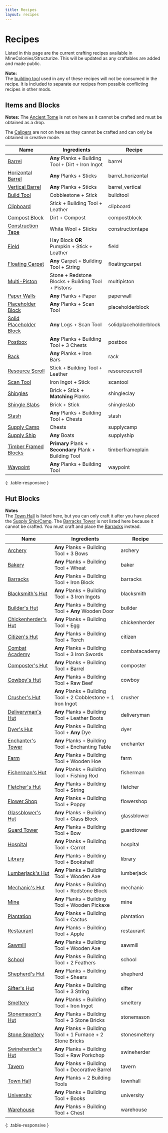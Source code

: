 ```yaml
---
title: Recipes
layout: recipes
---
```

# Recipes

Listed in this page are the current crafting recipes available in MineColonies/Structurize. This will be updated as any craftables are added and made public.

**Note:**  
The [building tool](../../source/items/buildingtool) used in any of these recipes will not be consumed in the recipe. It is included to separate our recipes from possible conflicting recipes in other mods.

## Items and Blocks

**Notes:**
The [Ancient Tome](../../source/items/ancient_tome) is not on here as it cannot be crafted and must be obtained as a drop. 

The [Calipers](../../source/items/calipers) are not on here as they cannot be crafted and can only be obtained in creative mode.

| Name                                          | Ingredients                                | Recipe                          |
| --------------------------------------------- | ------------------------------------------ | ------------------------------- |
| [Barrel](../../source/items/barrel)           | **Any** Planks + Building Tool + Dirt + Iron Ingot | <recipe>barrel</recipe> |
| [Horizontal Barrel](../../source/items/barrel_horizontal) | **Any** Planks + Sticks        | <recipe>barrel_horizontal</recipe> |
| [Vertical Barrel](../../source/items/barrel_vertical) | **Any** Planks + Sticks            | <recipe>barrel_vertical</recipe> |
| [Build Tool](../../source/items/buildtool)    | Cobblestone + Stick                        | <recipe>buildtool</recipe>      |
| [Clipboard](../../source/items/clipboard)     | Stick + Building Tool + Leather            | <recipe>clipboard</recipe>      |
| [Compost Block](../../source/items/compost)   | Dirt + Compost                             | <recipe>compostblock</recipe>   |
| [Construction Tape](../../source/items/constructiontape) | White Wool + Sticks             | <recipe>constructiontape</recipe> |
| [Field](../../source/buildings/farm&field)    | Hay Block **OR** Pumpkin + Stick + Leather | <recipe>field</recipe>          |
| [Floating Carpet](../../source/items/floatingcarpet) | **Any** Carpet + Building Tool + String | <recipe>floatingcarpet</recipe> |
| [Multi-Piston](../../source/buildings/multipiston) | Stone + Redstone Blocks + Building Tool + Pistons | <recipe>multipiston</recipe> |
| [Paper Walls](../../source/buildings/paperwalls) | **Any** Planks + Paper                  | <recipe>paperwall</recipe>      |
| [Placeholder Block](../../source/items/placeholderblocks) | **Any** Planks + Scan Tool     | <recipe>placeholderblock</recipe> |
| [Solid Placeholder Block](../../source/items/placeholderblocks) | **Any** Logs + Scan Tool | <recipe>solidplaceholderblock</recipe> |
| [Postbox](../../source/items/postbox)         | **Any** Planks + Building Tool + 3 Chests  | <recipe>postbox</recipe>        |
| [Rack](../../source/items/rack)               | **Any** Planks + Iron Bars                 | <recipe>rack</recipe>           |
| [Resource Scroll](../../source/items/resourcescroll) | Stick + Building Tool + Leather     | <recipe>resourcescroll</recipe> |
| [Scan Tool](../../source/items/scantool)      | Iron Ingot + Stick                         | <recipe>scantool</recipe>       |
| [Shingles](../../source/items/shingles)       | Brick + Stick + **Matching** Planks        | <recipe>shingleclay</recipe>    |
| [Shingle Slabs](../../source/items/shingles)  | Brick + Stick                              | <recipe>shingleslab</recipe>    |
| [Stash](../../source/items/stash)             | **Any** Planks + Building Tool + Chests    | <recipe>stash</recipe>          |
| [Supply Camp](../items/supplycampandship)     | Chests                                     | <recipe>supplycamp</recipe>     |
| [Supply Ship](../items/supplycampandship)     | **Any** Boats                              | <recipe>supplyship</recipe>     |
| [Timber Framed Blocks](../../source/items/timberframes) | **Primary** Plank + **Secondary** Plank + Building Tool | <recipe>timberframeplain</recipe> |
| [Waypoint](../../source/items/waypoint)       | **Any** Planks + Building Tool             | <recipe>waypoint</recipe>       |
{: .table-responsive }

## Hut Blocks

**Notes**  
The [Town Hall](../../source/buildings/townhall) is listed here, but you can only craft it after you have placed the [Supply Ship/Camp](../../source/items/supplycampandship).
The [Barracks Tower](../../source/buildings/barrackstower) is not listed here because it cannot be crafted. You must craft and place the [Barracks](../../source/buildings/barracks) instead.

| Name                                               | Ingredients                                          | Recipe                         |
| -------------------------------------------------- | ---------------------------------------------------- | ------------------------------ |
| [Archery](../../source/buildings/archery)          | **Any** Planks + Building Tool + 3 Bows              | <recipe>archery</recipe>       |
| [Bakery](../../source/buildings/baker)             | **Any** Planks + Building Tool + Wheat               | <recipe>baker</recipe>         |
| [Barracks](../../source/buildings/barracks)        | **Any** Planks + Building Tool + Iron Block          | <recipe>barracks</recipe>      |
| [Blacksmith's Hut](../../source/buildings/blacksmith) | **Any** Planks + Building Tool + 3 Iron Ingots    | <recipe>blacksmith</recipe>    |
| [Builder's Hut](../../source/buildings/builder)    | **Any** Planks + Building Tool + **Any** Wooden Door | <recipe>builder</recipe>       |
| [Chickenherder's Hut](../../source/buildings/chickenherder) | **Any** Planks + Building Tool + Egg        | <recipe>chickenherder</recipe> |
| [Citizen's Hut](../../source/buildings/citizen)    | **Any** Planks + Building Tool + Torch               | <recipe>citizen</recipe>       |
| [Combat Academy](../../source/buildings/combatacademy) | **Any** Planks + Building Tool + 3 Iron Swords   | <recipe>combatacademy</recipe> |
| [Composter's Hut](../../source/buildings/composter) | **Any** Planks + Building Tool + Barrel             | <recipe>composter</recipe>     |
| [Cowboy's Hut](../../source/buildings/cowboy)      | **Any** Planks + Building Tool + Raw Beef            | <recipe>cowboy</recipe>        |
| [Crusher's Hut](../../source/buildings/crusher)    | **Any** Planks + Building Tool + 2 Cobblestone + 1 Iron Ingot | <recipe>crusher</recipe> |
| [Deliveryman's Hut](../../source/buildings/deliveryman) | **Any** Planks + Building Tool + Leather Boots  | <recipe>deliveryman</recipe>   |
| [Dyer's Hut](../../source/buildings/dyer)          | **Any** Planks + Building Tool + **Any** Dye         | <recipe>dyer</recipe>   |
| [Enchanter's Tower](../../source/buildings/enchantertower) | **Any** Planks + Building Tool + Enchanting Table | <recipe>enchanter</recipe> |
| [Farm](../../source/buildings/farm&field)          | **Any** Planks + Building Tool + Wooden Hoe          | <recipe>farm</recipe>          |
| [Fisherman's Hut](../../source/buildings/fisherman) | **Any** Planks + Building Tool + Fishing Rod        | <recipe>fisherman</recipe>     |
| [Fletcher's Hut](../../source/buildings/fletcher)  | **Any** Planks + Building Tool + String              | <recipe>fletcher</recipe>      |
| [Flower Shop](../../source/buildings/flowershop)   | **Any** Planks + Building Tool + Poppy               | <recipe>flowershop</recipe>    |
| [Glassblower's Hut](../../source/buildings/glassblower) | **Any** Planks + Building Tool + Glass Block    | <recipe>glassblower</recipe>   |
| [Guard Tower](../../source/buildings/guardtower)   | **Any** Planks + Building Tool + Bow                 | <recipe>guardtower</recipe>    |
| [Hospital](../../source/buildings/hospital)        | **Any** Planks + Building Tool + Carrot              | <recipe>hospital</recipe>      |
| [Library](../../source/buildings/library)          | **Any** Planks + Building Tool + Bookshelf           | <recipe>library</recipe>       |
| [Lumberjack's Hut](../../source/buildings/lumberjack) | **Any** Planks + Building Tool + Wooden Axe       | <recipe>lumberjack</recipe>    |
| [Mechanic's Hut](../../source/buildings/mechanic)  | **Any** Planks + Building Tool + Redstone Block      | <recipe>mechanic</recipe>      |
| [Mine](../../source/buildings/mine)                | **Any** Planks + Building Tool + Wooden Pickaxe      | <recipe>mine</recipe>          |
| [Plantation](../../source/buildings/plantation)    | **Any** Planks + Building Tool + Cactus              | <recipe>plantation</recipe>    |
| [Restaurant](../../source/buildings/restaurant)    | **Any** Planks + Building Tool + Apple               | <recipe>restaurant</recipe>    |
| [Sawmill](../../source/buildings/sawmill)          | **Any** Planks + Building Tool + Wooden Axe          | <recipe>sawmill</recipe>       |
| [School](../../source/buildings/school)            | **Any** Planks + Building Tool + 2 Feathers          | <recipe>school</recipe>        |
| [Shepherd's Hut](../../source/buildings/shepherd)  | **Any** Planks + Building Tool + Shears              | <recipe>shepherd</recipe>      |
| [Sifter's Hut](../../source/buildings/sifter)      | **Any** Planks + Building Tool + 3 String            | <recipe>sifter</recipe>        |
| [Smeltery](../../source/buildings/smeltery)        | **Any** Planks + Building Tool + Iron Ingot          | <recipe>smeltery</recipe>      |
| [Stonemason's Hut](../../source/buildings/stonemason) | **Any** Planks + Building Tool + 3 Stone Bricks   | <recipe>stonemason</recipe>    |
| [Stone Smeltery](../../source/buildings/stonesmeltery) | **Any** Planks + Building Tool + 1 Furnace + 2 Stone Bricks | <recipe>stonesmeltery</recipe> |
| [Swineherder's Hut](../../source/buildings/swineherder) | **Any** Planks + Building Tool + Raw Porkchop   | <recipe>swineherder</recipe>   |
| [Tavern](../../source/buildings/tavern)            | **Any** Planks + Building Tool + Decorative Barrel   | <recipe>tavern</recipe>        |
| [Town Hall](../../source/buildings/townhall)       | **Any** Planks + 2 Building Tools                    | <recipe>townhall</recipe>      |
| [University](../../source/buildings/university)    | **Any** Planks + Building Tool + Books               | <recipe>university</recipe>    |
| [Warehouse](../../source/buildings/warehouse)      | **Any** Planks + Building Tool + Chest               | <recipe>warehouse</recipe>     |
{: .table-responsive }
